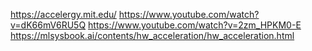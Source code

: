 https://accelergy.mit.edu/
https://www.youtube.com/watch?v=dK66mV6RU5Q
https://www.youtube.com/watch?v=2zm_HPKM0-E
https://mlsysbook.ai/contents/hw_acceleration/hw_acceleration.html